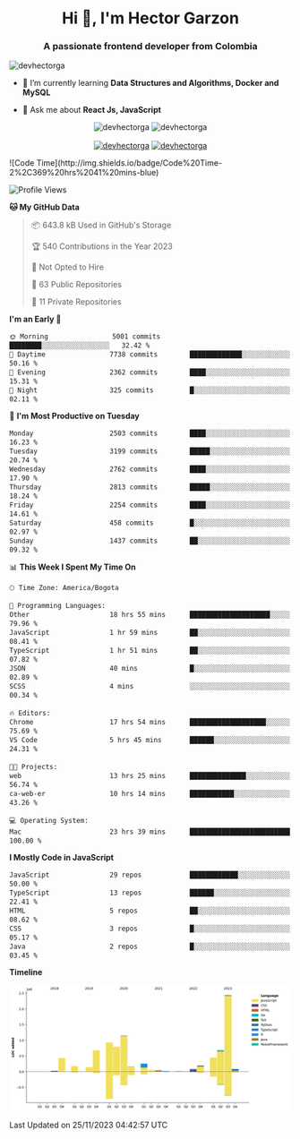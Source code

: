 <h1 align="center">Hi 👋, I'm Hector Garzon</h1>
<h3 align="center">A passionate frontend developer from Colombia</h3>

<p align="left"> <img src="https://komarev.com/ghpvc/?username=devhectorga" alt="devhectorga" /> </p>

- 🌱 I’m currently learning **Data Structures and Algorithms, Docker and MySQL**

- 💬 Ask me about **React Js, JavaScript**

<p align="center"> <img src="https://github-readme-stats.vercel.app/api?username=devhectorga&count_private=true&show_icons=true" alt="devhectorga" /> <img src="https://github-readme-stats.vercel.app/api/top-langs/?username=devhectorga&layout=compact" alt="devhectorga" /></p>

<p align="center">
<a href="https://twitter.com/devhectorga" target="blank"><img align="center" src="https://cdn.jsdelivr.net/npm/simple-icons@3.0.1/icons/twitter.svg" alt="devhectorga" height="20" width="20" /></a>
<a href="https://linkedin.com/in/devhectorga" target="blank"><img align="center" src="https://cdn.jsdelivr.net/npm/simple-icons@3.0.1/icons/linkedin.svg" alt="devhectorga" height="20" width="20" /></a>
</p>
<!--START_SECTION:waka-->
![Code Time](http://img.shields.io/badge/Code%20Time-2%2C369%20hrs%2041%20mins-blue)

![Profile Views](http://img.shields.io/badge/Profile%20Views-0-blue)

**🐱 My GitHub Data** 

> 📦 643.8 kB Used in GitHub's Storage 
 > 
> 🏆 540 Contributions in the Year 2023
 > 
> 🚫 Not Opted to Hire
 > 
> 📜 63 Public Repositories 
 > 
> 🔑 11 Private Repositories 
 > 
**I'm an Early 🐤** 

```text
🌞 Morning                5001 commits        ████████░░░░░░░░░░░░░░░░░   32.42 % 
🌆 Daytime                7738 commits        █████████████░░░░░░░░░░░░   50.16 % 
🌃 Evening                2362 commits        ████░░░░░░░░░░░░░░░░░░░░░   15.31 % 
🌙 Night                  325 commits         █░░░░░░░░░░░░░░░░░░░░░░░░   02.11 % 
```
📅 **I'm Most Productive on Tuesday** 

```text
Monday                   2503 commits        ████░░░░░░░░░░░░░░░░░░░░░   16.23 % 
Tuesday                  3199 commits        █████░░░░░░░░░░░░░░░░░░░░   20.74 % 
Wednesday                2762 commits        ████░░░░░░░░░░░░░░░░░░░░░   17.90 % 
Thursday                 2813 commits        █████░░░░░░░░░░░░░░░░░░░░   18.24 % 
Friday                   2254 commits        ████░░░░░░░░░░░░░░░░░░░░░   14.61 % 
Saturday                 458 commits         █░░░░░░░░░░░░░░░░░░░░░░░░   02.97 % 
Sunday                   1437 commits        ██░░░░░░░░░░░░░░░░░░░░░░░   09.32 % 
```


📊 **This Week I Spent My Time On** 

```text
🕑︎ Time Zone: America/Bogota

💬 Programming Languages: 
Other                    18 hrs 55 mins      ████████████████████░░░░░   79.96 % 
JavaScript               1 hr 59 mins        ██░░░░░░░░░░░░░░░░░░░░░░░   08.41 % 
TypeScript               1 hr 51 mins        ██░░░░░░░░░░░░░░░░░░░░░░░   07.82 % 
JSON                     40 mins             █░░░░░░░░░░░░░░░░░░░░░░░░   02.89 % 
SCSS                     4 mins              ░░░░░░░░░░░░░░░░░░░░░░░░░   00.34 % 

🔥 Editors: 
Chrome                   17 hrs 54 mins      ███████████████████░░░░░░   75.69 % 
VS Code                  5 hrs 45 mins       ██████░░░░░░░░░░░░░░░░░░░   24.31 % 

🐱‍💻 Projects: 
web                      13 hrs 25 mins      ██████████████░░░░░░░░░░░   56.74 % 
ca-web-er                10 hrs 14 mins      ███████████░░░░░░░░░░░░░░   43.26 % 

💻 Operating System: 
Mac                      23 hrs 39 mins      █████████████████████████   100.00 % 
```

**I Mostly Code in JavaScript** 

```text
JavaScript               29 repos            ████████████░░░░░░░░░░░░░   50.00 % 
TypeScript               13 repos            ██████░░░░░░░░░░░░░░░░░░░   22.41 % 
HTML                     5 repos             ██░░░░░░░░░░░░░░░░░░░░░░░   08.62 % 
CSS                      3 repos             █░░░░░░░░░░░░░░░░░░░░░░░░   05.17 % 
Java                     2 repos             █░░░░░░░░░░░░░░░░░░░░░░░░   03.45 % 
```



**Timeline**

![Lines of Code chart](https://raw.githubusercontent.com/devHectorGa/devHectorGa/master/assets/bar_graph.png)


 Last Updated on 25/11/2023 04:42:57 UTC
<!--END_SECTION:waka-->
